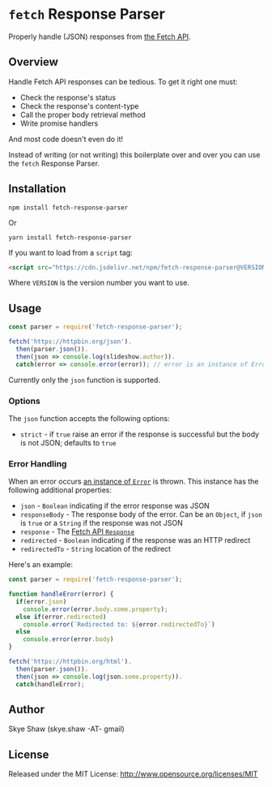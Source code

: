 # `fetch` Response Parser

Properly handle (JSON) responses from [the Fetch API](https://developer.mozilla.org/en-US/docs/Web/API/Fetch_API).

## Overview

Handle Fetch API responses can be tedious. To get it right one must:

- Check the response's status
- Check the response's content-type
- Call the proper body retrieval method
- Write promise handlers

And most code doesn't even do it!

Instead of writing (or not writing) this boilerplate over and over you can  use the `fetch` Response Parser.

## Installation

```
npm install fetch-response-parser
```

Or

```
yarn install fetch-response-parser
```

If you want to load from a `script` tag:

```html
<script src="https://cdn.jsdelivr.net/npm/fetch-response-parser@VERSION/dist/fetch-response-parser.min.js"></script>
```

Where `VERSION` is the version number you want to use.

## Usage

```js
const parser = require('fetch-response-parser');

fetch('https://httpbin.org/json').
  then(parser.json()).
  then(json => console.log(slideshow.author)).
  catch(error => console.error(error)); // error is an instance of Error
```

Currently only the `json` function is supported.

### Options

The `json` function accepts the following options:

- `strict` - if `true` raise an error if the response is successful but the body is not JSON; defaults to `true`

### Error Handling

When an error occurs [an instance of `Error`](https://developer.mozilla.org/en-US/docs/Web/JavaScript/Reference/Global_Objects/Error)
is thrown. This instance has the following additional properties:

- `json` - `Boolean` indicating if the error response was JSON
- `responseBody` - The response body of the error. Can be an `Object`, if `json` is `true` or a `String` if the response was not JSON
- `response` - The [Fetch API `Response`](https://developer.mozilla.org/en-US/docs/Web/API/Response)
- `redirected` - `Boolean` indicating if the response was an HTTP redirect
- `redirectedTo` - `String` location of the redirect

Here's an example:

```js
const parser = require('fetch-response-parser');

function handleErorr(error) {
  if(error.json)
    console.error(error.body.some.property);
  else if(error.redirected)
    console.error(`Redirected to: ${error.redirectedTo}`)
  else
    console.error(error.body)
}

fetch('https://httpbin.org/html').
  then(parser.json()).
  then(json => console.log(json.some.property)).
  catch(handleError);
```

## Author

Skye Shaw (skye.shaw -AT- gmail)

## License

Released under the MIT License: http://www.opensource.org/licenses/MIT
